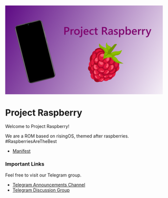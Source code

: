 ![Project Raspberry banner](https://github.com/project-raspberry/.github/raw/master/profile/banner.png)

# Project Raspberry

Welcome to Project Raspberry!

We are a ROM based on risingOS, themed after raspberries. #RaspberriesAreTheBest

- [Manifest](https://github.com/project-raspberry/android)

### Important Links

Feel free to visit our Telegram group.

- [Telegram Announcements Channel](https://t.me/project_raspberry_news)
- [Telegram Discussion Group](https://t.me/project_raspberry_discussion)
